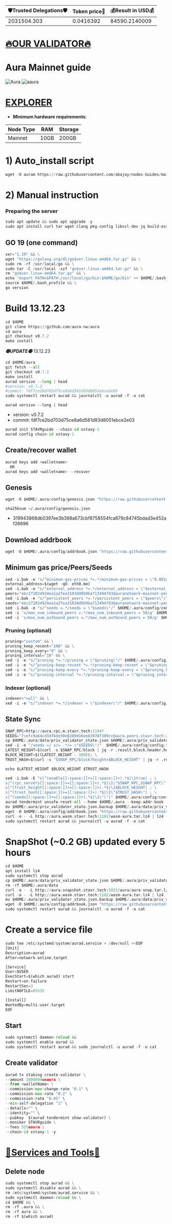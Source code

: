 <!-- START_TABLE -->
| 🛡Trusted Delegations🛡 | Token price🧲 | 💰Result in USD💰 |
|-------------|---------|---------------|
| 2031504.303 | 0.0416392 | 84590.2140009 |

<!-- END_TABLE -->


[🔥OUR VALIDATOR🔥](https://explorer.stavr.tech/Aura-Mainnet/staking/auravaloper1ucp33srru7g45ku6w207kc4hy6xd6psvmxw3xf)
=

# Aura Mainnet guide

![Aura](https://user-images.githubusercontent.com/44331529/180595364-72b306db-c60b-463e-877c-57ee5acc126e.png)
![aaura](https://user-images.githubusercontent.com/44331529/180595514-1dfc72a9-b72e-477b-ab5b-54f8a5071c7d.png)


[EXPLORER](https://explorer.stavr.tech/Aura-Mainnet)
=

- **Minimum hardware requirements**:

| Node Type  | RAM  | Storage  | 
|------------|------|----------|
| Mainnet    | 10GB | 200GB    |

# 1) Auto_install script
```python
wget -O auram https://raw.githubusercontent.com/obajay/nodes-Guides/main/Projects/Aura/auram && chmod +x auram && ./auram
```

# 2) Manual instruction
### Preparing the server
```python
sudo apt update && sudo apt upgrade -y
sudo apt install curl tar wget clang pkg-config libssl-dev jq build-essential bsdmainutils git make ncdu gcc git jq chrony liblz4-tool -y
```
## GO 19 (one command)
```python
ver="1.19" && \
wget "https://golang.org/dl/go$ver.linux-amd64.tar.gz" && \
sudo rm -rf /usr/local/go && \
sudo tar -C /usr/local -xzf "go$ver.linux-amd64.tar.gz" && \
rm "go$ver.linux-amd64.tar.gz" && \
echo "export PATH=$PATH:/usr/local/go/bin:$HOME/go/bin" >> $HOME/.bash_profile && \
source $HOME/.bash_profile && \
go version
```
# Build 13.12.23
```python
cd $HOME
git clone https://github.com/aura-nw/aura
cd aura
git checkout v0.7.2
make install
```

*******🟢UPDATE🟢******* 13.12.23
```python
cd $HOME/aura
git fetch --all
git checkout v0.7.2
make install
aurad version --long | head
#version: v0.7.2
#commit: fdf7ce2bd703d75ce8a6d581d93d8051ebce2e03
sudo systemctl restart aurad && journalctl -u aurad -f -o cat
```

`aurad version --long | head`
+ version: v0.7.2
+ commit: fdf7ce2bd703d75ce8a6d581d93d8051ebce2e03

```python
aurad init STAVRguide --chain-id xstaxy-1
aurad config chain-id xstaxy-1
```

## Create/recover wallet
```python
aurad keys add <walletname>
  OR
aurad keys add <walletname> --recover
```

## Genesis
```python
wget -O $HOME/.aura/config/genesis.json "https://raw.githubusercontent.com/obajay/nodes-Guides/main/Projects/Aura/genesis.json"
```
`sha256sum ~/.aura/config/genesis.json`
+ 319943868db0397ee3b368a673cbf8758554fca879c84745bdad3e452af26696

## Download addrbook
```python
wget -O $HOME/.aura/config/addrbook.json "https://raw.githubusercontent.com/obajay/nodes-Guides/main/Projects/Aura/addrbook.json"
```

## Minimum gas price/Peers/Seeds
```python
sed -i.bak -e "s/^minimum-gas-prices *=.*/minimum-gas-prices = \"0.001uaura\"/;" ~/.aura/config/app.toml
external_address=$(wget -qO- eth0.me)
sed -i.bak -e "s/^external_address *=.*/external_address = \"$external_address:26656\"/" $HOME/.aura/config/config.toml
peers="ebc272824924ea1a27ea3183dd0b9ba713494f83@auranetwork-mainnet-peer.autostake.com:26966,edbd221ceecf4e0234fb60d617a025c6b0e56bf0@178.250.154.15:36656,b91ee5c72905bc49beed2720bb882c923c68fbc9@80.92.206.66:26656"
sed -i.bak -e "s/^persistent_peers *=.*/persistent_peers = \"$peers\"/" $HOME/.aura/config/config.toml
seeds="ebc272824924ea1a27ea3183dd0b9ba713494f83@auranetwork-mainnet-peer.autostake.com:26966"
sed -i.bak -e "s/^seeds =.*/seeds = \"$seeds\"/" $HOME/.aura/config/config.toml
sed -i 's/max_num_inbound_peers =.*/max_num_inbound_peers = 50/g' $HOME/.aura/config/config.toml
sed -i 's/max_num_outbound_peers =.*/max_num_outbound_peers = 50/g' $HOME/.aura/config/config.toml
```

### Pruning (optional)
```python
pruning="custom" && \
pruning_keep_recent="100" && \
pruning_keep_every="0" && \
pruning_interval="10" && \
sed -i -e "s/^pruning *=.*/pruning = \"$pruning\"/" $HOME/.aura/config/app.toml && \
sed -i -e "s/^pruning-keep-recent *=.*/pruning-keep-recent = \"$pruning_keep_recent\"/" $HOME/.aura/config/app.toml && \
sed -i -e "s/^pruning-keep-every *=.*/pruning-keep-every = \"$pruning_keep_every\"/" $HOME/.aura/config/app.toml && \
sed -i -e "s/^pruning-interval *=.*/pruning-interval = \"$pruning_interval\"/" $HOME/.aura/config/app.toml
```
### Indexer (optional)
```python
indexer="null" && \
sed -i -e "s/^indexer *=.*/indexer = \"$indexer\"/" $HOME/.aura/config/config.toml
```
## State Sync
```python
SNAP_RPC=http://aura.rpc.m.stavr.tech:11047
SEEDS="7cefc9a64cd34f6de30e0289d16ee83978f309cc@aura.peers.stavr.tech:21056"
cp $HOME/.aura/data/priv_validator_state.json $HOME/.aura/priv_validator_state.json.backup
sed -i -e "/seeds =/ s/= .*/= \"$SEEDS\"/"  $HOME/.aura/config/config.toml
LATEST_HEIGHT=$(curl -s $SNAP_RPC/block | jq -r .result.block.header.height); \
BLOCK_HEIGHT=$((LATEST_HEIGHT - 100)); \
TRUST_HASH=$(curl -s "$SNAP_RPC/block?height=$BLOCK_HEIGHT" | jq -r .result.block_id.hash)

echo $LATEST_HEIGHT $BLOCK_HEIGHT $TRUST_HASH

sed -i.bak -E "s|^(enable[[:space:]]+=[[:space:]]+).*$|\1true| ; \
s|^(rpc_servers[[:space:]]+=[[:space:]]+).*$|\1\"$SNAP_RPC,$SNAP_RPC\"| ; \
s|^(trust_height[[:space:]]+=[[:space:]]+).*$|\1$BLOCK_HEIGHT| ; \
s|^(trust_hash[[:space:]]+=[[:space:]]+).*$|\1\"$TRUST_HASH\"| ; \
s|^(seeds[[:space:]]+=[[:space:]]+).*$|\1\"\"|" $HOME/.aura/config/config.toml
aurad tendermint unsafe-reset-all --home $HOME/.aura --keep-addr-book
mv $HOME/.aura/priv_validator_state.json.backup $HOME/.aura/data/priv_validator_state.json
wget -O $HOME/.aura/config/addrbook.json "https://raw.githubusercontent.com/obajay/nodes-Guides/main/Projects/Aura/addrbook.json"
curl -o - -L http://aura.wasm.stavr.tech:1102/wasm-aura.tar.lz4 | lz4 -c -d - | tar -x -C $HOME/.aura --strip-components 2
sudo systemctl restart aurad && journalctl -u aurad -f -o cat
```
# SnapShot (~0.2 GB) updated every 5 hours
```python
cd $HOME
apt install lz4
sudo systemctl stop aurad
cp $HOME/.aura/data/priv_validator_state.json $HOME/.aura/priv_validator_state.json.backup
rm -rf $HOME/.aura/data
curl -o - -L http://aura.snapshot.stavr.tech:5015/aura/aura-snap.tar.lz4 | lz4 -c -d - | tar -x -C $HOME/.aura --strip-components 2
curl -o - -L http://aura.wasm.stavr.tech:1102/wasm-aura.tar.lz4 | lz4 -c -d - | tar -x -C $HOME/.aura --strip-components 2
mv $HOME/.aura/priv_validator_state.json.backup $HOME/.aura/data/priv_validator_state.json
wget -O $HOME/.aura/config/addrbook.json "https://raw.githubusercontent.com/obajay/nodes-Guides/main/Projects/Aura/addrbook.json"
sudo systemctl restart aurad && journalctl -u aurad -f -o cat
```

# Create a service file
```python
sudo tee /etc/systemd/system/aurad.service > /dev/null <<EOF
[Unit]
Description=aurad
After=network-online.target

[Service]
User=$USER
ExecStart=$(which aurad) start
Restart=on-failure
RestartSec=3
LimitNOFILE=65535

[Install]
WantedBy=multi-user.target
EOF
```
## Start
```python
sudo systemctl daemon-reload &&
sudo systemctl enable aurad &&
sudo systemctl restart aurad && sudo journalctl -u aurad -f -o cat
```

## Create validator
```python
aurad tx staking create-validator \
--amount 1000000ueaura \
--from <walletName> \
--commission-max-change-rate "0.1" \
--commission-max-rate "0.2" \
--commission-rate "0.05" \
--min-self-delegation "1" \
--details="" \
--identity="" \
--pubkey  $(aurad tendermint show-validator) \
--moniker STAVRguide \
--fees 555uaura \
--chain-id xstaxy-1 -y
```

[🧩Services and Tools🧩](https://github.com/obajay/StateSync-snapshots/tree/main/Projects/Aura)
=


## Delete node
```python
sudo systemctl stop aurad && \
sudo systemctl disable aurad && \
rm /etc/systemd/system/aurad.service && \
sudo systemctl daemon-reload && \
cd $HOME && \
rm -rf .aura && \
rm -rf aura && \
rm -rf $(which aurad)
```
